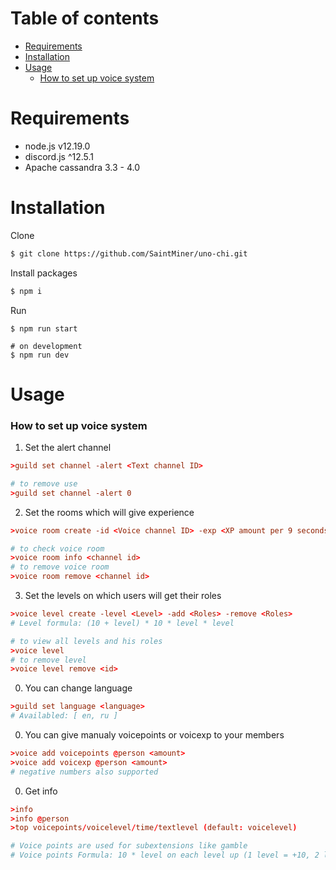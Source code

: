 # Table of contents

* [Requirements](#Requirements)
* [Installation](#Installation)
* [Usage](#Usage)
    * [How to set up voice system](#How-to-set-up-voice-system)  

# Requirements

* node.js v12.19.0
* discord.js ^12.5.1
* Apache cassandra 3.3 - 4.0

# Installation

Clone

```bash
$ git clone https://github.com/SaintMiner/uno-chi.git
```

Install packages

```bash
$ npm i
```

Run

```
$ npm run start

# on development
$ npm run dev
```

# Usage
### How to set up voice system

1) Set the alert channel

```conf
>guild set channel -alert <Text channel ID>

# to remove use 
>guild set channel -alert 0
```

2) Set the rooms which will give experience
```conf
>voice room create -id <Voice channel ID> -exp <XP amount per 9 seconds> -mining <voicepoints amount per hour>

# to check voice room
>voice room info <channel id>
# to remove voice room
>voice room remove <channel id>
```

3) Set the levels on which users will get their roles
```conf
>voice level create -level <Level> -add <Roles> -remove <Roles>
# Level formula: (10 + level) * 10 * level * level

# to view all levels and his roles
>voice level
# to remove level
>voice level remove <id>
```

0) You can change language 
```conf
>guild set language <language>
# Availabled: [ en, ru ]
```

0) You can give manualy voicepoints or voicexp to your members
```conf
>voice add voicepoints @person <amount>
>voice add voicexp @person <amount>
# negative numbers also supported
```

0) Get info
```conf
>info
>info @person
>top voicepoints/voicelevel/time/textlevel (default: voicelevel)

# Voice points are used for subextensions like gamble
# Voice points Formula: 10 * level on each level up (1 level = +10, 2 level = +20)
```